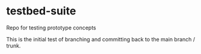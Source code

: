 # testbed-suite
Repo for testing prototype concepts

This is the initial test of branching and committing back to the main branch / trunk.
